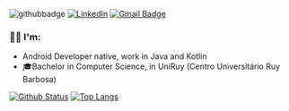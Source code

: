![githubbadge](https://img.shields.io/github/followers/IgorSt?style=social) <a href="https://www.linkedin.com/in/igoor-santos/">
 <img alt="LinkedIn" src="https://img.shields.io/badge/LinkedIn-Igor%20Santos-blue?style=flat&logo=linkedin"></a>
 [![Gmail Badge](https://img.shields.io/badge/-Gmail-c14438?style=flat-square&logo=Gmail&logoColor=white&link=mailto:igorfrb15@gmail.com)](mailto:igorfrb15@gmail.com)

### 🙋‍♂️ I'm:
- Android Developer native, work in Java and Kotlin
- 🎓Bachelor in Computer Science, in UniRuy (Centro Universitário Ruy Barbosa)

[![Github Status](https://github-readme-stats.vercel.app/api?username=IgorSt&count_private=true&show_icons=true&title_color=fff&icon_color=79ff97&text_color=9f9f9f&bg_color=151515)](https://github.com/IgorSt/)
[![Top Langs](https://github-readme-stats.vercel.app/api/top-langs/?username=IgorSt&layout=compact&title_color=fff&icon_color=79ff97&text_color=9f9f9f&bg_color=151515)](https://github.com/IgorSt)
